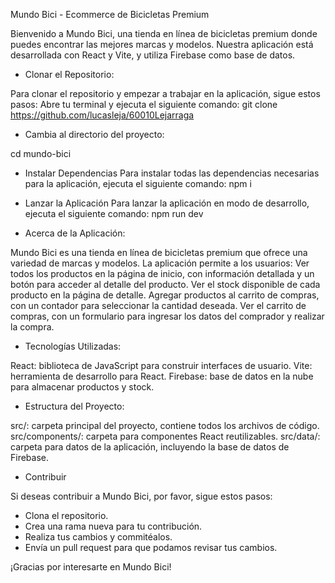 Mundo Bici - Ecommerce de Bicicletas Premium

Bienvenido a Mundo Bici, una tienda en línea de bicicletas premium donde puedes encontrar las mejores marcas y modelos. Nuestra aplicación está desarrollada con React y Vite, y utiliza Firebase como base de datos.

- Clonar el Repositorio:

Para clonar el repositorio y empezar a trabajar en la aplicación, sigue estos pasos:
Abre tu terminal y ejecuta el siguiente comando:
git clone https://github.com/lucasleja/60010Lejarraga


- Cambia al directorio del proyecto:

cd mundo-bici


- Instalar Dependencias
Para instalar todas las dependencias necesarias para la aplicación, ejecuta el siguiente comando:
npm i


- Lanzar la Aplicación
Para lanzar la aplicación en modo de desarrollo, ejecuta el siguiente comando:
npm run dev


- Acerca de la Aplicación:

Mundo Bici es una tienda en línea de bicicletas premium que ofrece una variedad de marcas y modelos. La aplicación permite a los usuarios:
Ver todos los productos en la página de inicio, con información detallada y un botón para acceder al detalle del producto.
Ver el stock disponible de cada producto en la página de detalle.
Agregar productos al carrito de compras, con un contador para seleccionar la cantidad deseada.
Ver el carrito de compras, con un formulario para ingresar los datos del comprador y realizar la compra.


- Tecnologías Utilizadas:

React: biblioteca de JavaScript para construir interfaces de usuario.
Vite: herramienta de desarrollo para React.
Firebase: base de datos en la nube para almacenar productos y stock.


- Estructura del Proyecto:

src/: carpeta principal del proyecto, contiene todos los archivos de código.
src/components/: carpeta para componentes React reutilizables.
src/data/: carpeta para datos de la aplicación, incluyendo la base de datos de Firebase.

- Contribuir

Si deseas contribuir a Mundo Bici, por favor, sigue estos pasos:

- Clona el repositorio.
- Crea una rama nueva para tu contribución.
- Realiza tus cambios y commitéalos.
- Envía un pull request para que podamos revisar tus cambios.

¡Gracias por interesarte en Mundo Bici!
